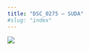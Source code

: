 ```yaml
---
title: "DSC_0275 – SUDA"
#slug: "index"
---
```


[![](/wp-content/2015/05/DSC_0275-300x201.jpg)](/wp-content/2015/05/DSC_0275.jpg)